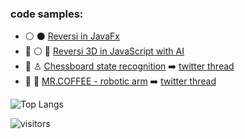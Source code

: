 ### code samples:
* :white_circle: :black_circle: [Reversi in JavaFx](https://github.com/yacotaco/Reversi) 
* :construction: :white_circle: :robot: [Reversi 3D in JavaScript with AI](https://github.com/yacotaco/reversi-web) 
* :construction: ♙ [Chessboard state recognition](https://github.com/yacotaco/ChessView) :arrow_right: [twitter thread](https://twitter.com/kamil_kurach/status/1455987682962812928)
* :construction: :robot: [MR.COFFEE - robotic arm](https://github.com/yacotaco/mrcoffee.git) :arrow_right: [twitter thread](https://twitter.com/kamil_kurach/status/1475853391540723722)
<!-- * :scroll: ![Deep Learning papers implementation](https://github.com/yacotaco/papers_and_code) -->
<!-- * :door: ![GrandSLAM vision based indoor navigation in C++](https://github.com/yacotaco/GrandSLAM) :arrow_right: ![video preview]() -->
<!-- * 🌮 ![TACOengine game engine in C++](https://github.com/yacotaco/TACOengine) :arrow_right: ![video preview]() -->

![Top Langs](https://github-readme-stats.vercel.app/api/top-langs/?username=yacotaco)

![visitors](https://visitor-badge.laobi.icu/badge?page_id=yacotaco.yacotaco)
